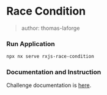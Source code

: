 # Race Condition

> author: thomas-laforge

### Run Application

```bash
npx nx serve rxjs-race-condition
```

### Documentation and Instruction

Challenge documentation is [here](https://angular-challenges.vercel.app/challenges/rxjs/14-race-condition/).
